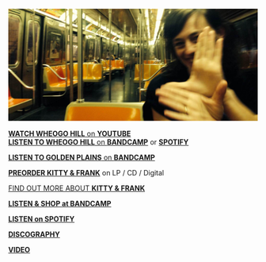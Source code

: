 ![](data/image/news/ltrain1.jpg)

[**WATCH WHEOGO HILL** on **YOUTUBE**](https://www.youtube.com/watch?v=yIl6_gXz4XA)\
[**LISTEN TO WHEOGO HILL** on **BANDCAMP**](https://luciethorne.bandcamp.com/track/wheogo-hill-single-2) or [**SPOTIFY**](spotify:album:35nF8PingAXxlpSx9hLpKq)

[**LISTEN TO GOLDEN PLAINS** on **BANDCAMP**](http://luciethorne.bandcamp.com/track/golden-plains)

[**PREORDER KITTY & FRANK**](https://luciethorne.bandcamp.com/album/pre-order-kitty-frank) on LP / CD / Digital
 
[FIND OUT MORE ABOUT **KITTY & FRANK**](?p=albums/kitty-and-frank) 

[**LISTEN & SHOP at BANDCAMP**](https://luciethorne.bandcamp.com/)

[**LISTEN on SPOTIFY**](spotify:album:35nF8PingAXxlpSx9hLpKq)

[**DISCOGRAPHY**](?p=albums)

[**VIDEO**](?p=video)

<!--
<div class="yt-entry">
  <div class="yt-img">
    <a href="https://www.youtube.com/watch?v=DxTKUIL_tpI">
      <img src="http://i.ytimg.com/vi/DxTKUIL_tpI/default.jpg" width="120" height="90" />
    </a>
  </div>
  <div class="yt-txt">
    <a href="https://www.youtube.com/watch?v=DxTKUIL_tpI">The Rushing Dark</a><br />
    Video by Heike Qualitz
  </div>
</div>
-->